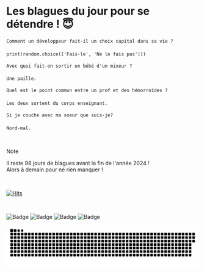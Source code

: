 
<h1>Les blagues du jour pour se détendre ! 😇</h1>

```diff
Comment un développeur fait-il un choix capital dans sa vie ?

print(random.choice(['Fais-le', 'Ne le fais pas']))
```

```diff
Avec quoi fait-on sortir un bébé d'un mixeur ?

Une paille.
```

```diff
Quel est le point commun entre un prof et des hémorroïdes ?

Les deux sortent du corps enseignant.
```

```diff
Si je couche avec ma soeur que suis-je?

Nord-mal.
```

<br/>

> [!NOTE]
> Il reste 98 jours de blagues avant la fin de l'année 2024 ! <br/>
> Alors à demain pour ne rien manquer !

<br/>


[![Hits](https://hits.seeyoufarm.com/api/count/incr/badge.svg?url=https%3A%2F%2Fgithub.com%2FClems02%2Fhit-counter&count_bg=%23003E80&title_bg=%235C9FE1&icon=powershell.svg&icon_color=%23FFFFFF&title=Visite&edge_flat=false)](https://hits.seeyoufarm.com)


<br/>


![Badge](https://img.shields.io/badge/Last%20updated%20on-white?style=for-the-badge&logo=clockify)   ![Badge](https://img.shields.io/badge/25/09-white?style=for-the-badge) ![Badge](https://img.shields.io/badge/at-white?style=for-the-badge) ![Badge](https://img.shields.io/badge/03:03-white?style=for-the-badge)


<p align="center">
 <img width="1000" src="assets/github-snake.svg" alt="snake"/>
</p>
